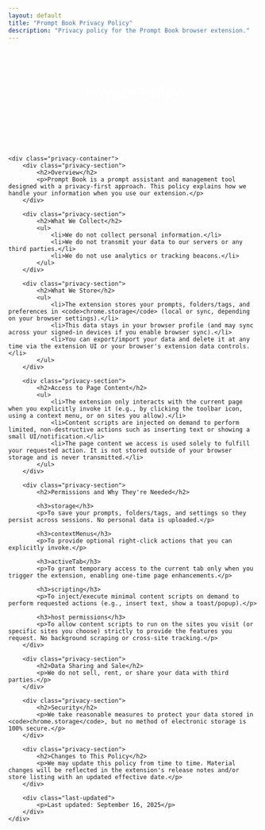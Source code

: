 ```yaml
---
layout: default
title: "Prompt Book Privacy Policy"
description: "Privacy policy for the Prompt Book browser extension."
---
```


<main>
    <div class="privacy-header">
        <h1>Privacy Policy</h1>
        <p class="subtitle">Last updated: September 16, 2025</p>
    </div>
    
    <div class="privacy-container">
        <div class="privacy-section">
            <h2>Overview</h2>
            <p>Prompt Book is a prompt assistant and management tool designed with a privacy-first approach. This policy explains how we handle your information when you use our extension.</p>
        </div>
        
        <div class="privacy-section">
            <h2>What We Collect</h2>
            <ul>
                <li>We do not collect personal information.</li>
                <li>We do not transmit your data to our servers or any third parties.</li>
                <li>We do not use analytics or tracking beacons.</li>
            </ul>
        </div>
        
        <div class="privacy-section">
            <h2>What We Store</h2>
            <ul>
                <li>The extension stores your prompts, folders/tags, and preferences in <code>chrome.storage</code> (local or sync, depending on your browser settings).</li>
                <li>This data stays in your browser profile (and may sync across your signed-in devices if you enable browser sync).</li>
                <li>You can export/import your data and delete it at any time via the extension UI or your browser's extension data controls.</li>
            </ul>
        </div>
        
        <div class="privacy-section">
            <h2>Access to Page Content</h2>
            <ul>
                <li>The extension only interacts with the current page when you explicitly invoke it (e.g., by clicking the toolbar icon, using a context menu, or on sites you allow).</li>
                <li>Content scripts are injected on demand to perform limited, non-destructive actions such as inserting text or showing a small UI/notification.</li>
                <li>The page content we access is used solely to fulfill your requested action. It is not stored outside of your browser storage and is never transmitted.</li>
            </ul>
        </div>
        
        <div class="privacy-section">
            <h2>Permissions and Why They're Needed</h2>
            
            <h3>storage</h3>
            <p>To save your prompts, folders/tags, and settings so they persist across sessions. No personal data is uploaded.</p>
            
            <h3>contextMenus</h3>
            <p>To provide optional right-click actions that you can explicitly invoke.</p>
            
            <h3>activeTab</h3>
            <p>To grant temporary access to the current tab only when you trigger the extension, enabling one-time page enhancements.</p>
            
            <h3>scripting</h3>
            <p>To inject/execute minimal content scripts on demand to perform requested actions (e.g., insert text, show a toast/popup).</p>
            
            <h3>host permissions</h3>
            <p>To allow content scripts to run on the sites you visit (or specific sites you choose) strictly to provide the features you request. No background scraping or cross-site tracking.</p>
        </div>
        
        <div class="privacy-section">
            <h2>Data Sharing and Sale</h2>
            <p>We do not sell, rent, or share your data with third parties.</p>
        </div>
        
        <div class="privacy-section">
            <h2>Security</h2>
            <p>We take reasonable measures to protect your data stored in <code>chrome.storage</code>, but no method of electronic storage is 100% secure.</p>
        </div>
        
        <div class="privacy-section">
            <h2>Changes to This Policy</h2>
            <p>We may update this policy from time to time. Material changes will be reflected in the extension's release notes and/or store listing with an updated effective date.</p>
        </div>
        
        <div class="last-updated">
            <p>Last updated: September 16, 2025</p>
        </div>
    </div>
</main>

<style>
    .privacy-header {
        text-align: center;
        margin-bottom: 2rem;
        padding: 2rem 0;
        background: var(--gradient-primary);
        color: white;
    }
    
    .privacy-header h1 {
        margin-bottom: 0.5rem;
    }
    
    .subtitle {
        opacity: 0.8;
    }
    
    .privacy-container {
        max-width: 800px;
        margin: 0 auto;
        padding: 2rem;
    }
    
    .privacy-section {
        margin-bottom: 2rem;
    }
    
    .privacy-section h2 {
        color: var(--color-primary);
        margin-bottom: 1rem;
        padding-bottom: 0.5rem;
        border-bottom: 1px solid var(--color-border);
    }
    
    .privacy-section h3 {
        color: var(--color-text);
        margin: 1.5rem 0 0.5rem;
    }
    
    .privacy-section ul {
        padding-left: 1.5rem;
    }
    
    .privacy-section li {
        margin-bottom: 0.5rem;
    }
    
    code {
        background: var(--color-bg-secondary);
        padding: 0.2rem 0.4rem;
        border-radius: 0.25rem;
        font-family: monospace;
    }
    
    .last-updated {
        margin-top: 3rem;
        padding-top: 1rem;
        border-top: 1px solid var(--color-border);
        font-style: italic;
        opacity: 0.7;
    }
</style>
